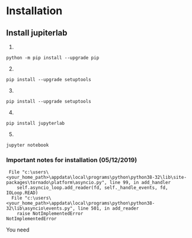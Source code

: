 # Installation

## Install jupiterlab

1. 

```
python -m pip install --upgrade pip
```

2.

```
pip install --upgrade setuptools
```

3.

```
pip install --upgrade setuptools
```

4.

```
pip install jupyterlab
```

5.

```
jupyter notebook
```

### Important notes for installation (05/12/2019)

```
 File "c:\users\<your_home_path>\appdata\local\programs\python\python38-32\lib\site-packages\tornado\platform\asyncio.py", line 99, in add_handler
    self.asyncio_loop.add_reader(fd, self._handle_events, fd, IOLoop.READ)
  File "c:\users\<your_home_path>\appdata\local\programs\python\python38-32\lib\asyncio\events.py", line 501, in add_reader
    raise NotImplementedError
NotImplementedError
```

You need 